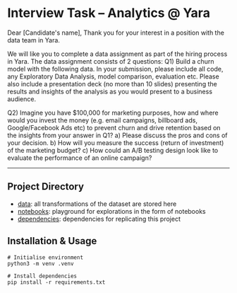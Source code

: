 # Interview Task – Analytics @ Yara

Dear [Candidate's name], 
Thank you for your interest in a position with the data team in Yara. 
 
We will like you to complete a data assignment as part of the hiring process in Yara. The data assignment consists of 2 questions: 
Q1) Build a churn model with the following data. 
In your submission, please include all code, any Exploratory Data Analysis, model comparison, evaluation etc. 
Please also include a presentation deck (no more than 10 slides) presenting the results and insights of the analysis as you would present to a business audience. 
 
Q2) Imagine you have $100,000 for marketing purposes, how and where would you invest the money (e.g. email campaigns, billboard ads, Google/Facebook Ads etc) to prevent churn and drive retention based on the insights from your answer in Q1? 
a)	Please discuss the pros and cons of your decision. 
b)	How will you measure the success (return of investment) of the marketing budget? 
c)	How could an A/B testing design look like to evaluate the performance of an online campaign?

---

## Project Directory
- [data](data): all transformations of the dataset are stored here
- [notebooks](notebook): playground for explorations in the form of notebooks
- [dependencies](requirements.txt): dependencies for replicating this project



## Installation & Usage
```
# Initialise environment
python3 -m venv .venv

# Install dependencies
pip install -r requirements.txt

```




